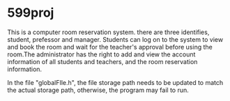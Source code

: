 # 599proj

This is a computer room reservation system. there are three identifies, student, prefessor and manager. Students can log on to the system to view and book the room and wait for the teacher's approval before using the room.The administrator has the right to add and view the account information of all students and teachers, and the room reservation information. 


In the file "globalFIle.h", the file storage path needs to be updated to match the actual storage path, otherwise, the program may fail to run.
